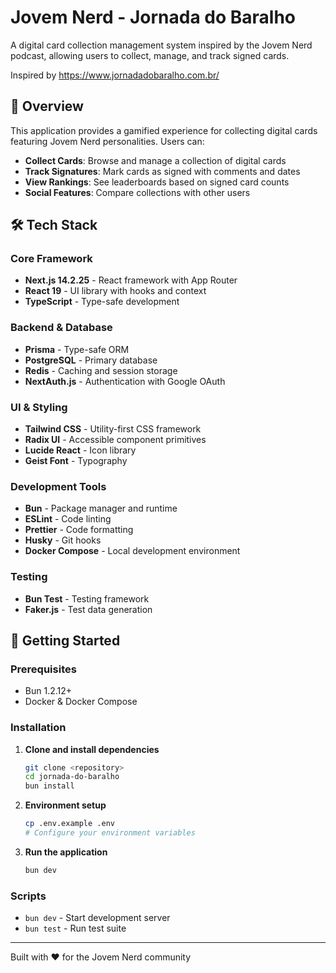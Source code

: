 # Jovem Nerd - Jornada do Baralho

A digital card collection management system inspired by the Jovem Nerd podcast, allowing users to collect, manage, and track signed cards.

Inspired by https://www.jornadadobaralho.com.br/

## 🎯 Overview

This application provides a gamified experience for collecting digital cards featuring Jovem Nerd personalities. Users can:

- **Collect Cards**: Browse and manage a collection of digital cards
- **Track Signatures**: Mark cards as signed with comments and dates
- **View Rankings**: See leaderboards based on signed card counts
- **Social Features**: Compare collections with other users

## 🛠️ Tech Stack

### Core Framework

- **Next.js 14.2.25** - React framework with App Router
- **React 19** - UI library with hooks and context
- **TypeScript** - Type-safe development

### Backend & Database

- **Prisma** - Type-safe ORM
- **PostgreSQL** - Primary database
- **Redis** - Caching and session storage
- **NextAuth.js** - Authentication with Google OAuth

### UI & Styling

- **Tailwind CSS** - Utility-first CSS framework
- **Radix UI** - Accessible component primitives
- **Lucide React** - Icon library
- **Geist Font** - Typography

### Development Tools

- **Bun** - Package manager and runtime
- **ESLint** - Code linting
- **Prettier** - Code formatting
- **Husky** - Git hooks
- **Docker Compose** - Local development environment

### Testing

- **Bun Test** - Testing framework
- **Faker.js** - Test data generation

## 🚀 Getting Started

### Prerequisites

- Bun 1.2.12+
- Docker & Docker Compose

### Installation

1. **Clone and install dependencies**

   ```bash
   git clone <repository>
   cd jornada-do-baralho
   bun install
   ```

2. **Environment setup**

   ```bash
   cp .env.example .env
   # Configure your environment variables
   ```

3. **Run the application**
   ```bash
   bun dev
   ```

### Scripts

- `bun dev` - Start development server
- `bun test` - Run test suite

---

Built with ❤️ for the Jovem Nerd community
